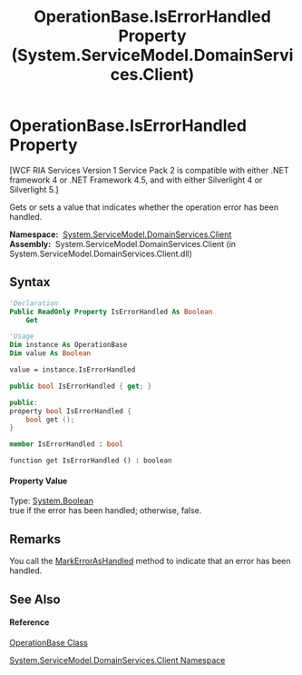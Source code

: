 ﻿---
title: OperationBase.IsErrorHandled Property  (System.ServiceModel.DomainServices.Client)
TOCTitle: IsErrorHandled Property
ms:assetid: P:System.ServiceModel.DomainServices.Client.OperationBase.IsErrorHandled
ms:mtpsurl: https://msdn.microsoft.com/en-us/library/system.servicemodel.domainservices.client.operationbase.iserrorhandled(v=VS.91)
ms:contentKeyID: 28754811
ms.date: 01/27/2012
mtps_version: v=VS.91
f1_keywords:
- System.ServiceModel.DomainServices.Client.OperationBase.IsErrorHandled
- System.ServiceModel.DomainServices.Client.OperationBase.get_IsErrorHandled
dev_langs:
- CSharp
- JScript
- VB
- FSharp
- c++
api_location:
- System.ServiceModel.DomainServices.Client.dll
api_name:
- System.ServiceModel.DomainServices.Client.OperationBase.get_IsErrorHandled
- System.ServiceModel.DomainServices.Client.OperationBase.IsErrorHandled
api_type:
- Managed
topic_type:
- apiref
- kbSyntax
product_family_name: VS
ROBOTS: INDEX,FOLLOW
---

# OperationBase.IsErrorHandled Property

\[WCF RIA Services Version 1 Service Pack 2 is compatible with either .NET framework 4 or .NET Framework 4.5, and with either Silverlight 4 or Silverlight 5.\]

Gets or sets a value that indicates whether the operation error has been handled.

**Namespace:**  [System.ServiceModel.DomainServices.Client](ff422479\(v=vs.91\).md)  
**Assembly:**  System.ServiceModel.DomainServices.Client (in System.ServiceModel.DomainServices.Client.dll)

## Syntax

``` vb
'Declaration
Public ReadOnly Property IsErrorHandled As Boolean
    Get
```

``` vb
'Usage
Dim instance As OperationBase
Dim value As Boolean

value = instance.IsErrorHandled
```

``` csharp
public bool IsErrorHandled { get; }
```

``` c++
public:
property bool IsErrorHandled {
    bool get ();
}
```

``` fsharp
member IsErrorHandled : bool
```

``` jscript
function get IsErrorHandled () : boolean
```

#### Property Value

Type: [System.Boolean](https://msdn.microsoft.com/en-us/library/a28wyd50)  
true if the error has been handled; otherwise, false.  

## Remarks

You call the [MarkErrorAsHandled](ff422800\(v=vs.91\).md) method to indicate that an error has been handled.

## See Also

#### Reference

[OperationBase Class](ff422405\(v=vs.91\).md)

[System.ServiceModel.DomainServices.Client Namespace](ff422479\(v=vs.91\).md)


